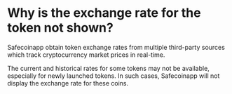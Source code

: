 # Why is the exchange rate for the token not shown?

Safecoinapp obtain token exchange rates from multiple third-party sources which track cryptocurrency market prices in real-time.

The current and historical rates for some tokens may not be available, especially for newly launched tokens. In such cases, Safecoinapp will not display the exchange rate for these coins.

